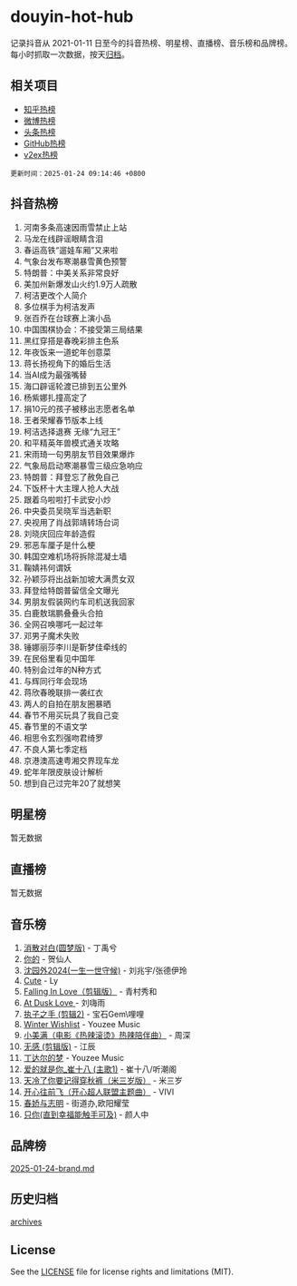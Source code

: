 # douyin-hot-hub

记录抖音从 2021-01-11 日至今的抖音热榜、明星榜、直播榜、音乐榜和品牌榜。每小时抓取一次数据，按天[归档](archives)。

## 相关项目

- [知乎热榜](https://github.com/lonnyzhang423/zhihu-hot-hub)
- [微博热榜](https://github.com/lonnyzhang423/weibo-hot-hub)
- [头条热榜](https://github.com/lonnyzhang423/toutiao-hot-hub)
- [GitHub热榜](https://github.com/lonnyzhang423/github-hot-hub)
- [v2ex热榜](https://github.com/lonnyzhang423/v2ex-hot-hub)


`更新时间：2025-01-24 09:14:46 +0800`

## 抖音热榜

1. 河南多条高速因雨雪禁止上站
1. 马龙在线辟谣眼睛含泪
1. 春运高铁“遛娃车厢”又来啦
1. 气象台发布寒潮暴雪黄色预警
1. 特朗普：中美关系非常良好
1. 美加州新爆发山火约1.9万人疏散
1. 柯洁更改个人简介
1. 多位棋手为柯洁发声
1. 张百乔在台球赛上演小品
1. 中国围棋协会：不接受第三局结果
1. 黑红穿搭是春晚彩排主色系
1. 年夜饭来一道蛇年创意菜
1. 蒋长扬视角下的婚后生活
1. 当AI成为最强嘴替
1. 海口辟谣轮渡已排到五公里外
1. 杨紫娜扎撞高定了
1. 捐10元的孩子被移出志愿者名单
1. 王者荣耀春节版本上线
1. 柯洁选择退赛 无缘“九冠王”
1. 和平精英年兽模式通关攻略
1. 宋雨琦一句男朋友节目效果爆炸
1. 气象局启动寒潮暴雪三级应急响应
1. 特朗普：拜登忘了赦免自己
1. 下饭杯十大主理人抢人大战
1. 跟着乌啦啦打卡武安小炒
1. 中央委员吴晓军当选新职
1. 央视用了肖战郭靖转场台词
1. 刘晓庆回应年龄造假
1. 邪恶车厘子是什么梗
1. 韩国空难机场将拆除混凝土墙
1. 鞠婧祎何谓妖
1. 孙颖莎将出战新加坡大满贯女双
1. 拜登给特朗普留信全文曝光
1. 男朋友假装网约车司机送我回家
1. 白鹿敖瑞鹏叠叠头合拍
1. 全网召唤哪吒一起过年
1. 邓男子魔术失败
1. 锤娜丽莎李川是靳梦佳牵线的
1. 在民俗里看见中国年
1. 特别会过年的N种方式
1. 与辉同行年会现场
1. 蒋欣春晚联排一袭红衣
1. 两人的自拍在朋友圈暴晒
1. 春节不用买玩具了我自己变
1. 春节里的不语文学
1. 相思令玄烈强吻君绮罗
1. 不良人第七季定档
1. 京港澳高速粤湘交界现车龙
1. 蛇年年限皮肤设计解析
1. 想到自己过完年20了就想笑

## 明星榜

暂无数据

## 直播榜

暂无数据

## 音乐榜

1. [消散对白(圆梦版)](https://sf5-hl-cdn-tos.douyinstatic.com/obj/tos-cn-ve-2774/og4jB5I5IizzoZVAAAzWgBMAsMDWoArfwBOiFs) - 丁禹兮
1. [你的](https://sf5-hl-cdn-tos.douyinstatic.com/obj/tos-cn-ve-2774/oYuIeKf42jB7sEV6B2upMdpYAgfrQWj0FeRegh) - 贺仙人
1. [沈园外2024(一生一世守候)](https://sf5-hl-cdn-tos.douyinstatic.com/obj/tos-cn-ve-2774/oAIYMHGCmKaYKFDd6FZBf9AfMfx1eErAAEJAFH) - 刘兆宇/张德伊玲
1. [Cute](https://sf5-hl-cdn-tos.douyinstatic.com/obj/tos-cn-ve-2774/o4IbIzHWKAAB4wsS5qMBRiiAlEBGTpQRNfFvuo) - Ly
1. [Falling In Love（剪辑版）](https://sf5-hl-cdn-tos.douyinstatic.com/obj/tos-cn-ve-2774/o8ajpA8zzgBPahbBIO8AcKGBLJezFCRd1wfP9f) - 青村秀和
1. [ At Dusk  Love ](https://sf5-hl-cdn-tos.douyinstatic.com/obj/tos-cn-ve-2774/o8CrpCf5CaYgI4ZrtQgMQAFEfuGqNnRSDQAPBc) - 刘嗨雨
1. [执子之手 (剪辑2)](https://sf5-hl-cdn-tos.douyinstatic.com/obj/tos-cn-ve-2774/oUoZLQjCc31XzqsBnBQUNgeKtYPBcgbFDwtfcu) - 宝石Gem\哩哩
1. [Winter Wishlist](https://sf5-hl-cdn-tos.douyinstatic.com/obj/tos-cn-ve-2774/oIIgUOeamCFCVAzxN6MFRLIBlLGpUqQxeeHrLE) - Youzee Music
1. [小美满（电影《热辣滚烫》热辣陪伴曲）](https://sf5-hl-cdn-tos.douyinstatic.com/obj/tos-cn-ve-2774/o0GAn2lSgfZIDUgtevCGDQYnFg4CwnrBaxbTZL) - 周深
1. [无感 (剪辑版)](https://sf5-hl-cdn-tos.douyinstatic.com/obj/tos-cn-ve-2774/o0eIsUzJBDlQaQFC5OFlgbMEZC1TFYBftOBn6p) - 江辰
1. [丁达尔的梦](https://sf5-hl-cdn-tos.douyinstatic.com/obj/tos-cn-ve-2774/oMU3WirUZBVQkAC9ccG5P2IQirziZM2RTInUY) - Youzee Music
1. [爱的就是你_崔十八 (主歌1)](https://sf3-cdn-tos.douyinstatic.com/obj/tos-cn-ve-2774/oI5BO5DhFZ6UTcNCnZaOCBLtZ7WIMQGfgnXf5E) - 崔十八/听潮阁
1. [天冷了你要记得穿秋裤（米三岁版）](https://sf5-hl-cdn-tos.douyinstatic.com/obj/tos-cn-ve-2774/oQlIwVIDWiZ6BQilAorS7MA0AgCkQDvcZAdm1) - 米三岁
1. [开心往前飞（开心超人联盟主题曲）](https://sf5-hl-cdn-tos.douyinstatic.com/obj/tos-cn-ve-2774/9d8fb7c82cf1421fb93a9fe925275e0a) - VIVI
1. [春娇与志明](https://sf5-hl-cdn-tos.douyinstatic.com/obj/tos-cn-ve-2774/e530d8fceb7044b39707d7f9ff54add1) - 街道办,欧阳耀莹
1. [只你(直到幸福能触手可及)](https://sf5-hl-cdn-tos.douyinstatic.com/obj/tos-cn-ve-2774/o0lBkRDzFTeaVSUz3ZZSCBVtZ5DIMQGfgmEAuE) - 颜人中

## 品牌榜

[2025-01-24-brand.md](archives/2025-01-24-brand.md)

## 历史归档

[archives](archives)

## License

See the [LICENSE](LICENSE) file for license rights and limitations (MIT).
